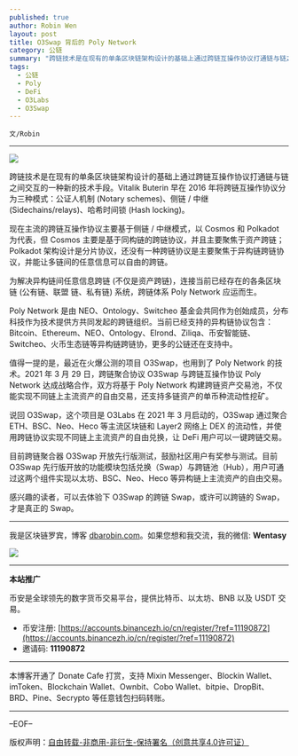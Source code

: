 ```yaml
---
published: true
author: Robin Wen
layout: post
title: O3Swap 背后的 Poly Network
category: 公链
summary: "跨链技术是在现有的单条区块链架构设计的基础上通过跨链互操作协议打通链与链之间交互的⼀种新的技术⼿段。Vitalik Buterin 早在 2016 年将跨链互操作协议分为三种模式：公证人机制 (Notary schemes)、侧链 / 中继 (Sidechains/relays)、哈希时间锁 (Hash locking)。目前跨链聚合器 O3Swap 开放先行版测试，鼓励社区用户有奖参与测试。目前 O3Swap 先行版开放的功能模块包括兑换（Swap）与跨链池（Hub），用户可通过这两个组件实现以太坊、BSC、Neo、Heco 等异构链上主流资产的自由交易。感兴趣的读者，可以去体验下 O3Swap 的跨链 Swap，或许可以跨链的 Swap，才是真正的 Swap。"
tags:
  - 公链
  - Poly
  - DeFi
  - O3Labs
  - O3Swap
---
```


`文/Robin`

***

![](https://cdn.dbarobin.com/mbb3iw6.png)

跨链技术是在现有的单条区块链架构设计的基础上通过跨链互操作协议打通链与链之间交互的⼀种新的技术⼿段。Vitalik Buterin 早在 2016 年将跨链互操作协议分为三种模式：公证人机制 (Notary schemes)、侧链 / 中继 (Sidechains/relays)、哈希时间锁 (Hash locking)。

现在主流的跨链互操作协议主要基于侧链 / 中继模式，以 Cosmos 和 Polkadot 为代表，但 Cosmos 主要是基于同构链的跨链协议，并且主要聚焦于资产跨链；Polkadot 架构设计是分片协议，还没有一种跨链协议是主要聚焦于异构链跨链协议，并能让多链间的任意信息可以自由的跨链。

为解决异构链间任意信息跨链 (不仅是资产跨链)，连接当前已经存在的各条区块链 (公有链、联盟 链、私有链) 系统，跨链体系 Poly Network 应运而生。

Poly Network 是由 NEO、Ontology、Switcheo 基金会共同作为创始成员，分布科技作为技术提供方共同发起的跨链组织。当前已经支持的异构链协议包含：Bitcoin、Ethereum、NEO、Ontology、Elrond、Ziliqa、币安智能链、Switcheo、火币生态链等异构链跨链协，更多的公链还在支持中。

值得一提的是，最近在火爆公测的项目 O3Swap，也用到了 Poly Network 的技术。2021 年 3 月 29 日，跨链聚合协议 O3Swap 与跨链互操作协议 Poly Network 达成战略合作，双方将基于 Poly Network 构建跨链资产交易池，不仅能实现不同链上主流资产的自由交易，还支持多链资产的单币种流动性挖矿。

说回 O3Swap，这个项目是 O3Labs 在 2021 年 3 月启动的，O3Swap 通过聚合 ETH、BSC、Neo、Heco 等主流区块链和 Layer2 网络上 DEX 的流动性，并使用跨链协议实现不同链上主流资产的自由兑换，让 DeFi 用户可以一键跨链交易。

目前跨链聚合器 O3Swap 开放先行版测试，鼓励社区用户有奖参与测试。目前 O3Swap 先行版开放的功能模块包括兑换（Swap）与跨链池（Hub），用户可通过这两个组件实现以太坊、BSC、Neo、Heco 等异构链上主流资产的自由交易。

感兴趣的读者，可以去体验下 O3Swap 的跨链 Swap，或许可以跨链的 Swap，才是真正的 Swap。

***

我是区块链罗宾，博客 [dbarobin.com](https://dbarobin.com/)。如果您想和我交流，我的微信: **Wentasy**

![](https://cdn.dbarobin.com/v4yywe2.png)

***

**本站推广**

币安是全球领先的数字货币交易平台，提供比特币、以太坊、BNB 以及 USDT 交易。

* 币安注册: [https://accounts.binancezh.io/cn/register/?ref=11190872](https://accounts.binancezh.io/cn/register/?ref=11190872)
* 邀请码: **11190872**

***

本博客开通了 Donate Cafe 打赏，支持 Mixin Messenger、Blockin Wallet、imToken、Blockchain Wallet、Ownbit、Cobo Wallet、bitpie、DropBit、BRD、Pine、Secrypto 等任意钱包扫码转账。

<center>
    <div class="--donate-button"
         data-button-id="f8b9df0d-af9a-460d-8258-d3f435445075"
    ></div>
</center>

***

–EOF–

版权声明：[自由转载-非商用-非衍生-保持署名（创意共享4.0许可证）](http://creativecommons.org/licenses/by-nc-nd/4.0/deed.zh)